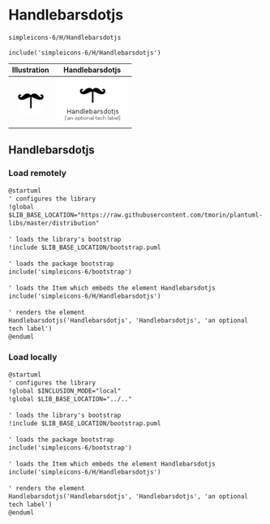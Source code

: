 # Handlebarsdotjs


```text
simpleicons-6/H/Handlebarsdotjs
```

```text
include('simpleicons-6/H/Handlebarsdotjs')
```



| Illustration | Handlebarsdotjs |
| :---: | :---: |
| ![illustration for Illustration](../../simpleicons-6/H/Handlebarsdotjs.png) | ![illustration for Handlebarsdotjs](../../simpleicons-6/H/Handlebarsdotjs.Local.png) |




## Handlebarsdotjs

### Load remotely
```plantuml
@startuml
' configures the library
!global $LIB_BASE_LOCATION="https://raw.githubusercontent.com/tmorin/plantuml-libs/master/distribution"

' loads the library's bootstrap
!include $LIB_BASE_LOCATION/bootstrap.puml

' loads the package bootstrap
include('simpleicons-6/bootstrap')

' loads the Item which embeds the element Handlebarsdotjs
include('simpleicons-6/H/Handlebarsdotjs')

' renders the element
Handlebarsdotjs('Handlebarsdotjs', 'Handlebarsdotjs', 'an optional tech label')
@enduml
```

### Load locally
```plantuml
@startuml
' configures the library
!global $INCLUSION_MODE="local"
!global $LIB_BASE_LOCATION="../.."

' loads the library's bootstrap
!include $LIB_BASE_LOCATION/bootstrap.puml

' loads the package bootstrap
include('simpleicons-6/bootstrap')

' loads the Item which embeds the element Handlebarsdotjs
include('simpleicons-6/H/Handlebarsdotjs')

' renders the element
Handlebarsdotjs('Handlebarsdotjs', 'Handlebarsdotjs', 'an optional tech label')
@enduml
```

